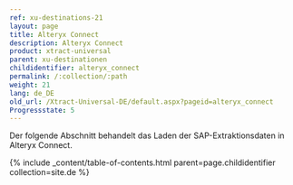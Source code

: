 ```yaml
---
ref: xu-destinations-21
layout: page
title: Alteryx Connect
description: Alteryx Connect
product: xtract-universal
parent: xu-destinationen
childidentifier: alteryx_connect
permalink: /:collection/:path
weight: 21
lang: de_DE
old_url: /Xtract-Universal-DE/default.aspx?pageid=alteryx_connect
Progressstate: 5
---
```


Der folgende Abschnitt behandelt das Laden der SAP-Extraktionsdaten in Alteryx Connect.

{% include _content/table-of-contents.html parent=page.childidentifier collection=site.de %}